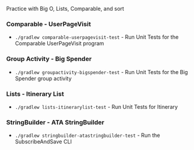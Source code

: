 Practice with Big O, Lists,
Comparable, and sort


### Comparable - UserPageVisit

* `./gradlew comparable-userpagevisit-test` - Run Unit Tests for the Comparable UserPageVisit program

### Group Activity - Big Spender

* `./gradlew groupactivity-bigspender-test` - Run Unit Tests for the Big Spender group activity

### Lists - Itinerary List

* `./gradlew lists-itinerarylist-test` - Run Unit Tests for Itinerary

### StringBuilder - ATA StringBuilder

* `./gradlew stringbuilder-atastringbuilder-test` - Run the SubscribeAndSave CLI

